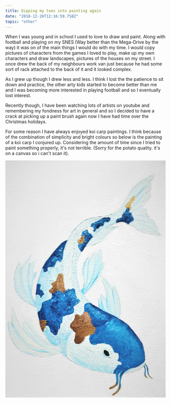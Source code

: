 ```yaml
---
title: Dipping my toes into painting again
date: "2018-12-26T12:16:59.758Z"
topic: "other"
---
```


When I was young and in school I used to love to draw and paint. Along with football and playing on my SNES (Way better than the Mega-Drive by the way) it was on of the main things I would do with my time. I would copy pictures of characters from the games I loved to play, make up my own characters and draw landscapes, pictures of the houses on my street. I once drew the back of my neighbours work van just because he had some sort of rack attached to the back of it and it looked complex.

As I grew up though I drew less and less. I think I lost the the patience to sit down and practice, the other arty kids started to become better than me and I was becoming more interested in playing football and so I eventually lost interest.

Recently though, I have been watching lots of artists on youtube and remembering my fondness for art in general and so I decided to have a crack at picking up a paint brush again now I have had time over the Christmas holidays. 

For some reason I have always enjoyed koi carp paintings. I think because of the combination of simplicity and bright colours so below is the painting of a koi carp I conjured up. Considering the amount of time since I tried to paint something properly, it's not terrible. (Sorry for the potato quality. it's on a canvas so i can't scan it).

![Blue and Gold Koi Carp painted by Dave Elliott](./koi_blue_min.jpg)